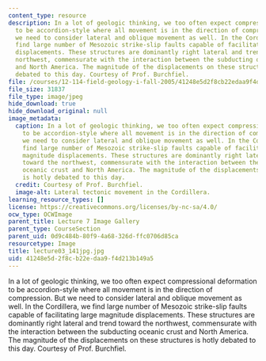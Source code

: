 ```yaml
---
content_type: resource
description: In a lot of geologic thinking, we too often expect compressional deformation
  to be accordion-style where all movement is in the direction of compression. But
  we need to consider lateral and oblique movement as well. In the Cordillera, we
  find large number of Mesozoic strike-slip faults capable of facilitating large magnitude
  displacements. These structures are dominantly right lateral and trend toward the
  northwest, commensurate with the interaction between the subducting oceanic crust
  and North America. The magnitude of the displacements on these structures is hotly
  debated to this day. Courtesy of Prof. Burchfiel.
file: /courses/12-114-field-geology-i-fall-2005/41248e5d2f8cb22edaa9f4d213b149a5_lecture03_141jpg.jpg
file_size: 31837
file_type: image/jpeg
hide_download: true
hide_download_original: null
image_metadata:
  caption: In a lot of geologic thinking, we too often expect compressional deformation
    to be accordion-style where all movement is in the direction of compression. But
    we need to consider lateral and oblique movement as well. In the Cordillera, we
    find large number of Mesozoic strike-slip faults capable of facilitating large
    magnitude displacements. These structures are dominantly right lateral and trend
    toward the northwest, commensurate with the interaction between the subducting
    oceanic crust and North America. The magnitude of the displacements on these structures
    is hotly debated to this day.
  credit: Courtesy of Prof. Burchfiel.
  image-alt: Lateral tectonic movement in the Cordillera.
learning_resource_types: []
license: https://creativecommons.org/licenses/by-nc-sa/4.0/
ocw_type: OCWImage
parent_title: Lecture 7 Image Gallery
parent_type: CourseSection
parent_uid: 0d9c484b-80f9-4a68-326d-ffc0706d85ca
resourcetype: Image
title: lecture03_141jpg.jpg
uid: 41248e5d-2f8c-b22e-daa9-f4d213b149a5
---
```

In a lot of geologic thinking, we too often expect compressional deformation to be accordion-style where all movement is in the direction of compression. But we need to consider lateral and oblique movement as well. In the Cordillera, we find large number of Mesozoic strike-slip faults capable of facilitating large magnitude displacements. These structures are dominantly right lateral and trend toward the northwest, commensurate with the interaction between the subducting oceanic crust and North America. The magnitude of the displacements on these structures is hotly debated to this day. Courtesy of Prof. Burchfiel.